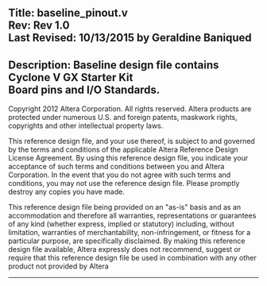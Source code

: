 Title:        baseline_pinout.v                                          
Rev:          Rev 1.0                                                    
Last Revised: 10/13/2015 by Geraldine Baniqued                           
--------------------------------------------------------------------------

Description: Baseline design file contains Cyclone V GX Starter Kit    	
             Board pins and I/O Standards.                               
--------------------------------------------------------------------------

Copyright 2012 Altera Corporation. All rights reserved.  Altera products
are protected under numerous U.S. and foreign patents, maskwork rights,
copyrights and other intellectual property laws.
                
This reference design file, and your use thereof, is subject to and
governed by the terms and conditions of the applicable Altera Reference
Design License Agreement.  By using this reference design file, you
indicate your acceptance of such terms and conditions between you and
Altera Corporation.  In the event that you do not agree with such terms and
conditions, you may not use the reference design file. Please promptly                         
destroy any copies you have made.

This reference design file being provided on an "as-is" basis and as an
accommodation and therefore all warranties, representations or guarantees
of any kind (whether express, implied or statutory) including, without
limitation, warranties of merchantability, non-infringement, or fitness for
a particular purpose, are specifically disclaimed.  By making this
reference design file available, Altera expressly does not recommend,
suggest or require that this reference design file be used in combination 
with any other product not provided by Altera

----------------------------------------------------------------------------